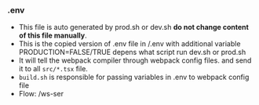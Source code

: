 ### .env
- This file is auto generated by prod.sh or dev.sh **do not change content of this file manually**.  
- This is the copied version of .env file in /.env with additional variable PRODUCTION=FALSE/TRUE depens what script run dev.sh or prod.sh  
- It will tell the webpack compiler through webpack config files. and send it to all `src/*.tsx` file.
- `build.sh` is responsible for passing variables in .env to webpack config file
- Flow: /ws-ser